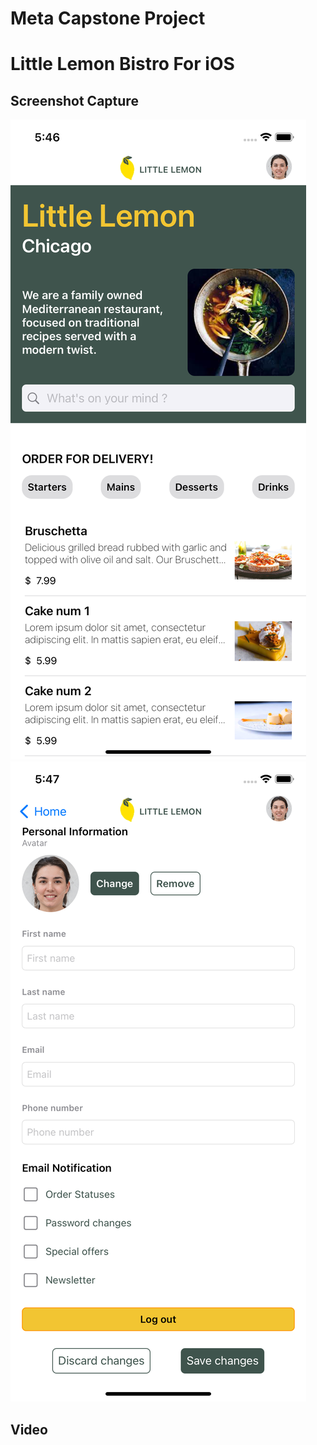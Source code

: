 # Meta Capstone Project
# Little Lemon Bistro For iOS

## Screenshot Capture
![Alt text](https://github.com/gloryluu/LittleLemonBistro-iOS/blob/main/screenshot_1.png?raw=true "ss1")
![Alt text](https://github.com/gloryluu/LittleLemonBistro-iOS/blob/main/screenshot_2.png?raw=true "ss2")

## Video
